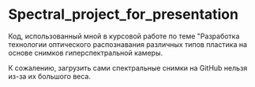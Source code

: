 # Spectral_project_for_presentation
Код, использованный мной в курсовой работе по теме "Разработка технологии оптического распознавания различных типов пластика на основе снимков гиперспектральной камеры.

К сожалению, загрузить сами спектральные снимки на GitHub нельзя из-за их большого веса.
